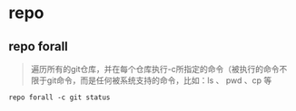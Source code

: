 # repo


## repo forall

>   遍历所有的git仓库，并在每个仓库执行-c所指定的命令（被执行的命令不限于git命令，而是任何被系统支持的命令，比如：ls 、 pwd 、cp 等 


```
repo forall -c git status
```
